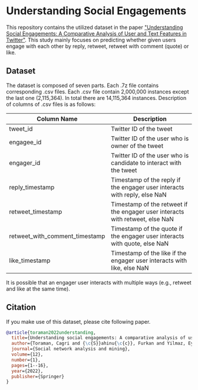 # Understanding Social Engagements
This repository contains the utilized dataset in the paper ["Understanding Social Engagements: A Comparative Analysis of User and Text Features in Twitter"](https://doi.org/10.1007/s13278-022-00872-1). This study mainly focuses on predicting whether given users engage with each other by reply, retweet, retweet with comment (quote) or like.

## Dataset

The dataset is composed of seven parts. Each .7z file contains corresponding .csv files. Each .csv file contain 2,000,000 instances except the last one (2,115,364). In total there are 14,115,364 instances. Description of columns of .csv files is as follows:

| Column Name  | Description |
| ------------- | ------------- |
| tweet_id  | Twitter ID of the tweet |
| engagee_id  | Twitter ID of the user who is owner of the tweet |
| engager_id  | Twitter ID of the user who is candidate to interact with the tweet |
| reply_timestamp | Timestamp of the reply if the engager user interacts with reply, else NaN |
| retweet_timestamp | Timestamp of the retweet if the engager user interacts with retweet, else NaN |
| retweet_with_comment_timestamp | Timestamp of the quote if the engager user interacts with quote, else NaN |
| like_timestamp | Timestamp of the like if the engager user interacts with like, else NaN |

It is possible that an engager user interacts with multiple ways (e.g., retweet and like at the same time).

## Citation
If you make use of this dataset, please cite following paper.

```bibtex
@article{toraman2022understanding,
  title={Understanding social engagements: A comparative analysis of user and text features in Twitter},
  author={Toraman, Cagri and {\c{S}}ahinu{\c{c}}, Furkan and Yilmaz, Eyup Halit and Akkaya, Ibrahim Batuhan},
  journal={Social network analysis and mining},
  volume={12},
  number={1},
  pages={1--16},
  year={2022},
  publisher={Springer}
}
```
